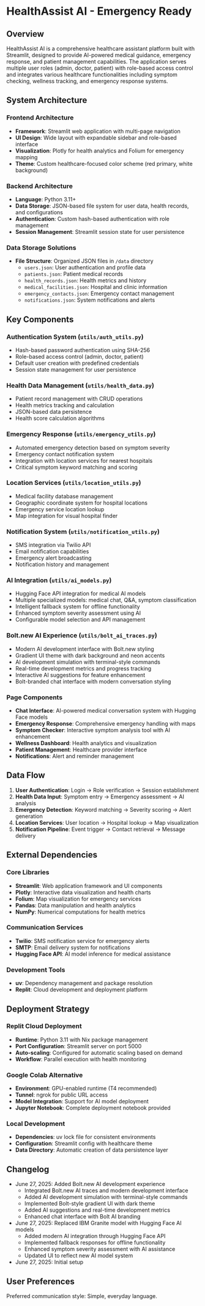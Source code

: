 # HealthAssist AI - Emergency Ready

## Overview

HealthAssist AI is a comprehensive healthcare assistant platform built with Streamlit, designed to provide AI-powered medical guidance, emergency response, and patient management capabilities. The application serves multiple user roles (admin, doctor, patient) with role-based access control and integrates various healthcare functionalities including symptom checking, wellness tracking, and emergency response systems.

## System Architecture

### Frontend Architecture
- **Framework**: Streamlit web application with multi-page navigation
- **UI Design**: Wide layout with expandable sidebar and role-based interface
- **Visualization**: Plotly for health analytics and Folium for emergency mapping
- **Theme**: Custom healthcare-focused color scheme (red primary, white background)

### Backend Architecture
- **Language**: Python 3.11+
- **Data Storage**: JSON-based file system for user data, health records, and configurations
- **Authentication**: Custom hash-based authentication with role management
- **Session Management**: Streamlit session state for user persistence

### Data Storage Solutions
- **File Structure**: Organized JSON files in `/data` directory
  - `users.json`: User authentication and profile data
  - `patients.json`: Patient medical records
  - `health_records.json`: Health metrics and history
  - `medical_facilities.json`: Hospital and clinic information
  - `emergency_contacts.json`: Emergency contact management
  - `notifications.json`: System notifications and alerts

## Key Components

### Authentication System (`utils/auth_utils.py`)
- Hash-based password authentication using SHA-256
- Role-based access control (admin, doctor, patient)
- Default user creation with predefined credentials
- Session state management for user persistence

### Health Data Management (`utils/health_data.py`)
- Patient record management with CRUD operations
- Health metrics tracking and calculation
- JSON-based data persistence
- Health score calculation algorithms

### Emergency Response (`utils/emergency_utils.py`)
- Automated emergency detection based on symptom severity
- Emergency contact notification system
- Integration with location services for nearest hospitals
- Critical symptom keyword matching and scoring

### Location Services (`utils/location_utils.py`)
- Medical facility database management
- Geographic coordinate system for hospital locations
- Emergency service location lookup
- Map integration for visual hospital finder

### Notification System (`utils/notification_utils.py`)
- SMS integration via Twilio API
- Email notification capabilities
- Emergency alert broadcasting
- Notification history and management

### AI Integration (`utils/ai_models.py`)
- Hugging Face API integration for medical AI models
- Multiple specialized models: medical chat, Q&A, symptom classification
- Intelligent fallback system for offline functionality
- Enhanced symptom severity assessment using AI
- Configurable model selection and API management

### Bolt.new AI Experience (`utils/bolt_ai_traces.py`)
- Modern AI development interface with Bolt.new styling
- Gradient UI theme with dark background and neon accents
- AI development simulation with terminal-style commands
- Real-time development metrics and progress tracking
- Interactive AI suggestions for feature enhancement
- Bolt-branded chat interface with modern conversation styling

### Page Components
- **Chat Interface**: AI-powered medical conversation system with Hugging Face models
- **Emergency Response**: Comprehensive emergency handling with maps
- **Symptom Checker**: Interactive symptom analysis tool with AI enhancement
- **Wellness Dashboard**: Health analytics and visualization
- **Patient Management**: Healthcare provider interface
- **Notifications**: Alert and reminder management

## Data Flow

1. **User Authentication**: Login → Role verification → Session establishment
2. **Health Data Input**: Symptom entry → Emergency assessment → AI analysis
3. **Emergency Detection**: Keyword matching → Severity scoring → Alert generation
4. **Location Services**: User location → Hospital lookup → Map visualization
5. **Notification Pipeline**: Event trigger → Contact retrieval → Message delivery

## External Dependencies

### Core Libraries
- **Streamlit**: Web application framework and UI components
- **Plotly**: Interactive data visualization and health charts
- **Folium**: Map visualization for emergency services
- **Pandas**: Data manipulation and health analytics
- **NumPy**: Numerical computations for health metrics

### Communication Services
- **Twilio**: SMS notification service for emergency alerts
- **SMTP**: Email delivery system for notifications
- **Hugging Face API**: AI model inference for medical assistance

### Development Tools
- **uv**: Dependency management and package resolution
- **Replit**: Cloud development and deployment platform

## Deployment Strategy

### Replit Cloud Deployment
- **Runtime**: Python 3.11 with Nix package management
- **Port Configuration**: Streamlit server on port 5000
- **Auto-scaling**: Configured for automatic scaling based on demand
- **Workflow**: Parallel execution with health monitoring

### Google Colab Alternative
- **Environment**: GPU-enabled runtime (T4 recommended)
- **Tunnel**: ngrok for public URL access
- **Model Integration**: Support for AI model deployment
- **Jupyter Notebook**: Complete deployment notebook provided

### Local Development
- **Dependencies**: uv lock file for consistent environments
- **Configuration**: Streamlit config with healthcare theme
- **Data Directory**: Automatic creation of data persistence layer

## Changelog
- June 27, 2025: Added Bolt.new AI development experience
  - Integrated Bolt.new AI traces and modern development interface
  - Added AI development simulation with terminal-style commands
  - Implemented Bolt-style gradient UI with dark theme
  - Added AI suggestions and real-time development metrics
  - Enhanced chat interface with Bolt AI branding
- June 27, 2025: Replaced IBM Granite model with Hugging Face AI models
  - Added modern AI integration through Hugging Face API
  - Implemented fallback responses for offline functionality
  - Enhanced symptom severity assessment with AI assistance
  - Updated UI to reflect new AI model system
- June 27, 2025: Initial setup

## User Preferences

Preferred communication style: Simple, everyday language.